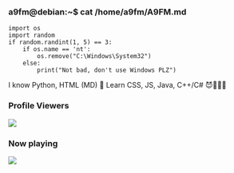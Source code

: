 ### a9fm@debian:~$ cat /home/a9fm/A9FM.md
```
import os
import random
if random.randint(1, 5) == 3:
    if os.name == 'nt':
        os.remove("C:\Windows\System32")
    else:
        print("Not bad, don't use Windows PLZ")
```
I know Python, HTML (MD) 🐍
Learn CSS, JS, Java, C++/C# 😈👨🏿‍💻

### Profile Viewers
<img align="center" src="https://profile-counter.glitch.me/{a9fm}/count.svg"/></p> 

### Now playing
![](https://badges.lastfm.workers.dev/last-played?user=a9fmTop&style=for-the-badge&color=blue)
